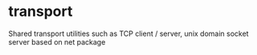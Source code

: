 # transport
Shared transport utilities such as TCP client / server, unix domain socket server based on net package
